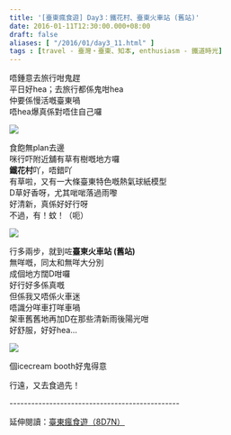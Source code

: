 ```yaml
---
title: '[臺東瘋食遊] Day3：鐵花村、臺東火車站 (舊站)'
date: 2016-01-11T12:30:00.000+08:00
draft: false
aliases: [ "/2016/01/day3_11.html" ]
tags : [travel - 臺灣・臺東、知本, enthusiasm - 鐵道時光]
---
```


唔鍾意去旅行咁鬼趕  
平日好hea；去旅行都係鬼咁hea  
仲要係慢活嘅臺東喎  
唔hea爆真係對唔住自己囉  

![](/images/taitung3c1.jpg)

食飽無plan去邊  
咪行吓附近舖有草有樹嘅地方囉  
**鐵花村**吖，唔錯吖  
有草啦，又有一大條臺東特色嘅熱氣球紙模型  
D草好香呀，尤其啱啱落過雨嚟  
好清新，真係好好行呀  
不過，有！蚊！（呃）  

![](/images/taitung3c.jpg)

行多兩步，就到咗**臺東火車站 (舊站)**  
無咩嘅，同太和無咩大分別  
成個地方闊D咁囉  
好行好多係真嘅  
但係我又唔係火車迷  
唔識分咩車打咩車喎  
架車舊舊地再加D在那些清新雨後陽光咁  
好舒服，好好hea...  

![](/images/taitung3c2.jpg)

個icecream booth好鬼得意  
  
行遠，又去食過先！  
  
\-----------------------------------------------  
  
延伸閱讀：[臺東瘋食遊（8D7N）](https://hidie.net/taitung8d7n/)
